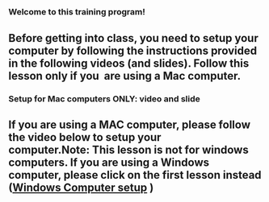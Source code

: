 ##

### **Welcome to this training program!** 

## Before getting into class, you need to setup your computer by following the instructions provided in the following videos (and slides). Follow this lesson only if you  are using a **Mac computer**.

### **Setup for Mac computers ONLY: video and slide**

## If you are using a MAC computer, please follow the video below to setup your computer.**Note:** **This lesson is not for windows computers**. If you are using a Windows computer, please click on the first lesson instead ([Windows Computer setup](https://utrains.org/lessons/windows-computer-setup-for-windows-computers-only-september-2024/) )


